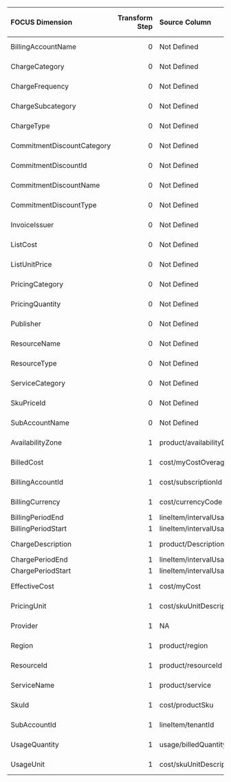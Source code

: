 | FOCUS Dimension            |   Transform Step | Source Column               | Source Column Type   | Transform Type      | Filters/Process/Etc.   |
|:---------------------------|-----------------:|:----------------------------|:---------------------|:--------------------|:-----------------------|
| BillingAccountName         |                0 | Not Defined                 | Not Defined          | Not Defined         | Not Defined            |
| ChargeCategory             |                0 | Not Defined                 | Not Defined          | Not Defined         | Not Defined            |
| ChargeFrequency            |                0 | Not Defined                 | Not Defined          | Not Defined         | Not Defined            |
| ChargeSubcategory          |                0 | Not Defined                 | Not Defined          | Not Defined         | Not Defined            |
| ChargeType                 |                0 | Not Defined                 | Not Defined          | Not Defined         | Not Defined            |
| CommitmentDiscountCategory |                0 | Not Defined                 | Not Defined          | Not Defined         | Not Defined            |
| CommitmentDiscountId       |                0 | Not Defined                 | Not Defined          | Not Defined         | Not Defined            |
| CommitmentDiscountName     |                0 | Not Defined                 | Not Defined          | Not Defined         | Not Defined            |
| CommitmentDiscountType     |                0 | Not Defined                 | Not Defined          | Not Defined         | Not Defined            |
| InvoiceIssuer              |                0 | Not Defined                 | Not Defined          | Not Defined         | Not Defined            |
| ListCost                   |                0 | Not Defined                 | Not Defined          | Not Defined         | Not Defined            |
| ListUnitPrice              |                0 | Not Defined                 | Not Defined          | Not Defined         | Not Defined            |
| PricingCategory            |                0 | Not Defined                 | Not Defined          | Not Defined         | Not Defined            |
| PricingQuantity            |                0 | Not Defined                 | Not Defined          | Not Defined         | Not Defined            |
| Publisher                  |                0 | Not Defined                 | Not Defined          | Not Defined         | Not Defined            |
| ResourceName               |                0 | Not Defined                 | Not Defined          | Not Defined         | Not Defined            |
| ResourceType               |                0 | Not Defined                 | Not Defined          | Not Defined         | Not Defined            |
| ServiceCategory            |                0 | Not Defined                 | Not Defined          | Not Defined         | Not Defined            |
| SkuPriceId                 |                0 | Not Defined                 | Not Defined          | Not Defined         | Not Defined            |
| SubAccountName             |                0 | Not Defined                 | Not Defined          | Not Defined         | Not Defined            |
| AvailabilityZone           |                1 | product/availabilityDomain  | Not Defined          | RENAME_COLUMN       |                        |
| BilledCost                 |                1 | cost/myCostOverage          | Not Defined          | RENAME_COLUMN       |                        |
| BillingAccountId           |                1 | cost/subscriptionId         | Not Defined          | RENAME_COLUMN       |                        |
| BillingCurrency            |                1 | cost/currencyCode           | Not Defined          | RENAME_COLUMN       |                        |
| BillingPeriodEnd           |                1 | lineItem/intervalUsageEnd   | datetime             | MONTH_END           |                        |
| BillingPeriodStart         |                1 | lineItem/intervalUsageStart | datetime             | MONTH_START         |                        |
| ChargeDescription          |                1 | product/Description         | Not Defined          | RENAME_COLUMN       |                        |
| ChargePeriodEnd            |                1 | lineItem/intervalUsageEnd   | datetime             | RENAME_COLUMN       |                        |
| ChargePeriodStart          |                1 | lineItem/intervalUsageStart | datetime             | RENAME_COLUMN       |                        |
| EffectiveCost              |                1 | cost/myCost                 | Not Defined          | RENAME_COLUMN       |                        |
| PricingUnit                |                1 | cost/skuUnitDescription     | Not Defined          | RENAME_COLUMN       |                        |
| Provider                   |                1 | NA                          | Not Defined          | ASSIGN_STATIC_VALUE | static_value: Oracle   |
| Region                     |                1 | product/region              | Not Defined          | RENAME_COLUMN       |                        |
| ResourceId                 |                1 | product/resourceId          | Not Defined          | RENAME_COLUMN       |                        |
| ServiceName                |                1 | product/service             | Not Defined          | RENAME_COLUMN       |                        |
| SkuId                      |                1 | cost/productSku             | Not Defined          | RENAME_COLUMN       |                        |
| SubAccountId               |                1 | lineItem/tenantId           | Not Defined          | RENAME_COLUMN       |                        |
| UsageQuantity              |                1 | usage/billedQuantity        | Not Defined          | RENAME_COLUMN       |                        |
| UsageUnit                  |                1 | cost/skuUnitDescription     | Not Defined          | RENAME_COLUMN       |                        |